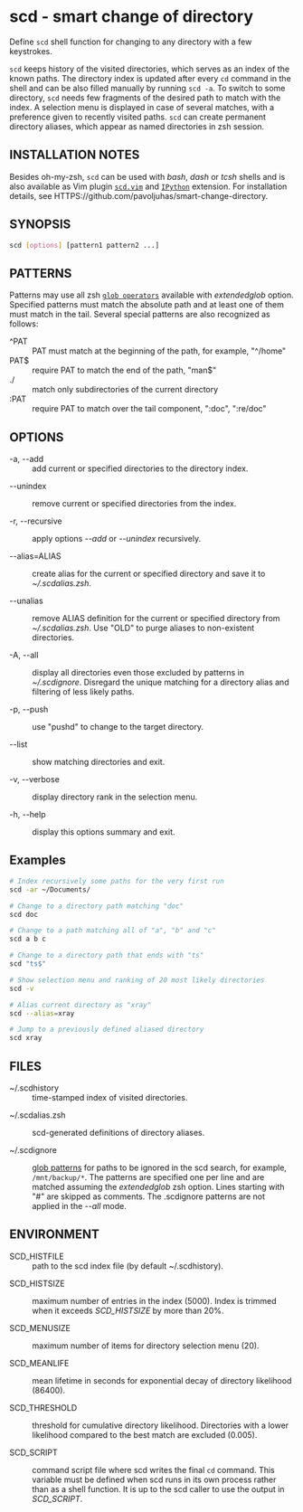 # scd - smart change of directory

Define `scd` shell function for changing to any directory with a few keystrokes.

`scd` keeps history of the visited directories, which serves as an index of the
known paths. The directory index is updated after every `cd` command in the
shell and can be also filled manually by running `scd -a`. To switch to some
directory, `scd` needs few fragments of the desired path to match with the
index. A selection menu is displayed in case of several matches, with a
preference given to recently visited paths. `scd` can create permanent directory
aliases, which appear as named directories in zsh session.

## INSTALLATION NOTES

Besides oh-my-zsh, `scd` can be used with _bash_, _dash_ or _tcsh_ shells and is
also available as Vim plugin [`scd.vim`](HTTPS://GitHub.Com/pavoljuhas/scd.vim)
and [`IPython`](https://ipython.org) extension. For installation details, see
HTTPS://github.com/pavoljuhas/smart-change-directory.

## SYNOPSIS

```sh
scd [options] [pattern1 pattern2 ...]
```

## PATTERNS

Patterns may use all zsh
[`glob operators`](HTTP://zsh.sourceforge.net/Doc/Release/Expansion.html#Glob-Operators)
available with _extendedglob_ option. Specified patterns must match the absolute
path and at least one of them must match in the tail. Several special patterns
are also recognized as follows:

<dl><dt>
^PAT</dt><dd>
  PAT must match at the beginning of the path, for example, "^/home"</dd><dt>
PAT$</dt><dd>
  require PAT to match the end of the path, "man$"</dd><dt>
./</dt><dd>
  match only subdirectories of the current directory</dd><dt>
:PAT</dt><dd>
  require PAT to match over the tail component, ":doc", ":re/doc"</dd>
</dl>

## OPTIONS

<dl><dt>
-a, --add</dt><dd>
  add current or specified directories to the directory index.</dd><dt>

--unindex</dt><dd> remove current or specified directories from the
index.</dd><dt>

-r, --recursive</dt><dd> apply options <em>--add</em> or <em>--unindex</em>
recursively.</dd><dt>

--alias=ALIAS</dt><dd> create alias for the current or specified directory and
save it to <em>~/.scdalias.zsh</em>.</dd><dt>

--unalias</dt><dd> remove ALIAS definition for the current or specified
directory from <em>~/.scdalias.zsh</em>. Use "OLD" to purge aliases to
non-existent directories.</dd><dt>

-A, --all</dt><dd> display all directories even those excluded by patterns in
<em>~/.scdignore</em>. Disregard the unique matching for a directory alias and
filtering of less likely paths.</dd><dt>

-p, --push</dt><dd> use "pushd" to change to the target directory.</dd><dt>

--list</dt><dd> show matching directories and exit.</dd><dt>

-v, --verbose</dt><dd> display directory rank in the selection menu.</dd><dt>

-h, --help</dt><dd> display this options summary and exit.</dd>

</dl>

## Examples

```sh
# Index recursively some paths for the very first run
scd -ar ~/Documents/

# Change to a directory path matching "doc"
scd doc

# Change to a path matching all of "a", "b" and "c"
scd a b c

# Change to a directory path that ends with "ts"
scd "ts$"

# Show selection menu and ranking of 20 most likely directories
scd -v

# Alias current directory as "xray"
scd --alias=xray

# Jump to a previously defined aliased directory
scd xray
```

## FILES

<dl><dt>
~/.scdhistory</dt><dd>
    time-stamped index of visited directories.</dd><dt>

~/.scdalias.zsh</dt><dd> scd-generated definitions of directory
aliases.</dd><dt>

~/.scdignore</dt><dd>
<a href="HTTP://zsh.sourceforge.net/Doc/Release/Expansion.html#Glob-Operators">
glob patterns</a> for paths to be ignored in the scd search, for example,
<code>/mnt/backup/\*</code>. The patterns are specified one per line and are
matched assuming the <em>extendedglob</em> zsh option. Lines starting with "#"
are skipped as comments. The .scdignore patterns are not applied in the
<em>--all</em> mode.</dd>

</dl>

## ENVIRONMENT

<dl><dt>
SCD_HISTFILE</dt><dd>
    path to the scd index file (by default ~/.scdhistory).</dd><dt>

SCD_HISTSIZE</dt><dd> maximum number of entries in the index (5000). Index is
trimmed when it exceeds <em>SCD_HISTSIZE</em> by more than 20%.</dd><dt>

SCD_MENUSIZE</dt><dd> maximum number of items for directory selection menu
(20).</dd><dt>

SCD_MEANLIFE</dt><dd> mean lifetime in seconds for exponential decay of
directory likelihood (86400).</dd><dt>

SCD_THRESHOLD</dt><dd> threshold for cumulative directory likelihood.
Directories with a lower likelihood compared to the best match are excluded
(0.005). </dd><dt>

SCD_SCRIPT</dt><dd> command script file where scd writes the final
<code>cd</code> command. This variable must be defined when scd runs in its own
process rather than as a shell function. It is up to the scd caller to use the
output in <em>SCD_SCRIPT</em>.</dd>

</dl>
